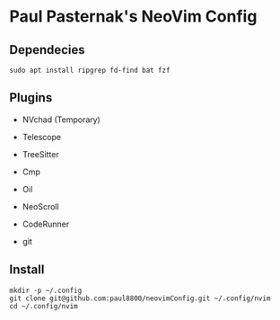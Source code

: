 # Paul Pasternak's NeoVim Config

## Dependecies
```
sudo apt install ripgrep fd-find bat fzf
```

## Plugins
- NVchad (Temporary)

- Telescope
- TreeSitter
- Cmp
- Oil
- NeoScroll
- CodeRunner
- git

## Install
```
mkdir -p ~/.config
git clone git@github.com:paul8800/neovimConfig.git ~/.config/nvim
cd ~/.config/nvim
```
